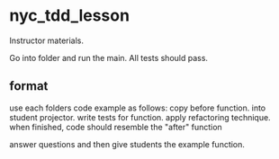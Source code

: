 # nyc_tdd_lesson

Instructor materials.

Go into folder and run the main. All tests should pass. 


## format
use each folders code example as follows:
copy before function. into student projector.
write tests for function.
apply refactoring technique. 
when finished, code should resemble the "after" function

answer questions and then give students the example function. 
